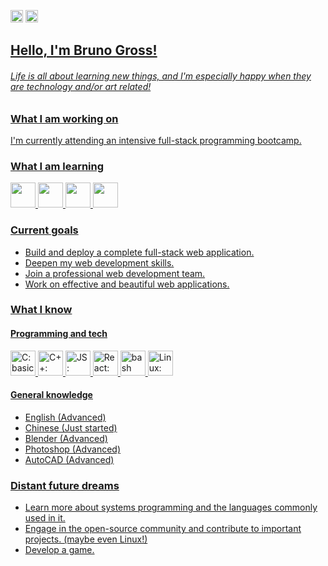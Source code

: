 <span><a href="https://github.com/bvgross"><img alt="Static Badge" src="https://img.shields.io/badge/en-red?style=for-the-badge" style="height: 20px"></a>
<a href="https://github.com/bvgross/bvgross/blob/main/README.pt-br.md"><img alt="Static Badge" src="https://img.shields.io/badge/pt%2Fbr-blue?style=for-the-badge" style="height: 20px"></span>


## Hello, I'm Bruno Gross!
###### Life is all about learning new things, and I'm especially happy when they are technology and/or art related!

### What I am working on
I'm currently attending an intensive full-stack programming bootcamp.

### What I am learning
<p>
  <img src="https://cdn.jsdelivr.net/gh/devicons/devicon/icons/postgresql/postgresql-original.svg" width="40"/>
  <img src="https://cdn.jsdelivr.net/gh/devicons/devicon/icons/java/java-original.svg" width="40"/>
  <img src="https://cdn.jsdelivr.net/gh/devicons/devicon/icons/javascript/javascript-original.svg" width="40"/>
  <img src="https://cdn.jsdelivr.net/gh/devicons/devicon/icons/react/react-original.svg" width="40"/>
</p>

### Current goals
- Build and deploy a complete full-stack web application.
- Deepen my web development skills.
- Join a professional web development team.
- Work on effective and beautiful web applications.

### What I know
#### Programming and tech
<p>
  <img src="https://cdn.jsdelivr.net/gh/devicons/devicon/icons/c/c-original.svg" width="40" title="C: basic knowledge"/>
  <img src="https://cdn.jsdelivr.net/gh/devicons/devicon/icons/cplusplus/cplusplus-original.svg" width="40" title="C++: basic knowledge"/>
  <img src="https://cdn.jsdelivr.net/gh/devicons/devicon/icons/javascript/javascript-original.svg" width="40" title="JS: intermediate knowledge"/>
  <img src="https://cdn.jsdelivr.net/gh/devicons/devicon/icons/react/react-original.svg" width="40" title="React: basic knowledge"/>
  <img src="https://cdn.jsdelivr.net/gh/devicons/devicon/icons/bash/bash-original.svg" width="40" title="bash scripting: basic knowledge"/>
  <img src="https://cdn.jsdelivr.net/gh/devicons/devicon/icons/linux/linux-original.svg" width="40" title="Linux: intermediate knowledge"/>
</p>

#### General knowledge
- English (Advanced)
- Chinese (Just started)
- Blender (Advanced)
- Photoshop (Advanced)
- AutoCAD (Advanced)

### Distant future dreams
- Learn more about systems programming and the languages commonly used in it.
- Engage in the open-source community and contribute to important projects. (maybe even Linux!)
- Develop a game.
